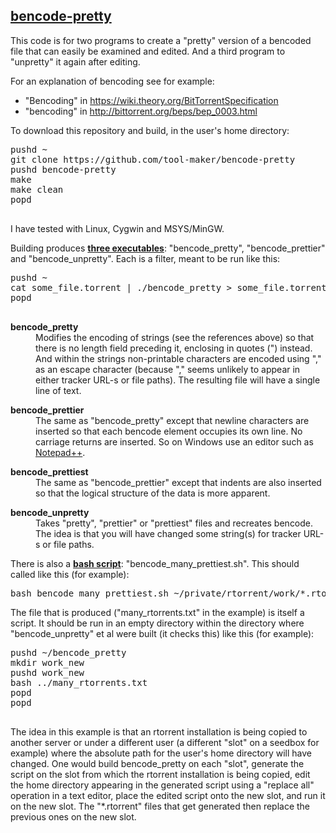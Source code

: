 <h2><u>bencode-pretty</u></h2>

<p>This code is for two programs to create a "pretty" version of a bencoded file
that can easily be examined and edited. And a third program to "unpretty" it again
after editing.

<p>For an explanation of bencoding see for example:
<ul>
<li>
"Bencoding" in <a target=_blank href="https://wiki.theory.org/BitTorrentSpecification">https://wiki.theory.org/BitTorrentSpecification</a>
<li>
"bencoding" in <a target=_blank href="http://bittorrent.org/beps/bep_0003.html">http://bittorrent.org/beps/bep_0003.html</a>
</ul>

<p>To download this repository and build, in the user's home directory:
<pre>
pushd ~
git clone https://github.com/tool-maker/bencode-pretty
pushd bencode-pretty
make
make clean
popd

</pre>

<p>I have tested with Linux, Cygwin and MSYS/MinGW.

<p>Building produces <b><u>three executables</u></b>: "bencode_pretty", "bencode_prettier" and "bencode_unpretty".
Each is a filter, meant to be run like this:
<pre>
pushd ~
cat some_file.torrent | ./bencode_pretty > some_file.torrent.txt
popd

</pre>

<dl>
<dt><b>bencode_pretty</b>
<dd>
Modifies the encoding of strings (see the references above) so that there is
no length field preceding it, enclosing in quotes (") instead. And within the
strings non-printable characters are encoded using "," as an escape character
(because "," seems unlikely to appear in either tracker URL-s or file paths).
The resulting file will have a single line of text.
<p>
<dt><b>bencode_prettier</b>
<dd>
The same as "bencode_pretty" except that newline characters are inserted
so that each bencode element occupies its own line. No carriage returns are
inserted. So on Windows use an editor such as
<a target=_blank href="http://notepad-plus-plus.org/">Notepad++</a>.
<p>
<dt><b>bencode_prettiest</b>
<dd>
The same as "bencode_prettier" except that indents are also inserted so that
the logical structure of the data is more apparent.
<p>
<dt><b>bencode_unpretty</b>
<dd>
Takes "pretty", "prettier" or "prettiest" files and recreates bencode. The idea is that
you will have changed some string(s) for tracker URL-s or file paths.
</dl>
<p>
<p>There is also a <b><u>bash script</u></b>: "bencode_many_prettiest.sh". This should
called like this (for example):
<pre>
bash bencode_many_prettiest.sh ~/private/rtorrent/work/*.rtorrent > many_rtorrents.txt
</pre>
The file that is produced ("many_rtorrents.txt" in the example) is itself a script. It
should be run in an empty directory within the directory where "bencode_unpretty" et al
were built (it checks this) like this (for example):
<pre>
pushd ~/bencode_pretty
mkdir work_new
pushd work_new
bash ../many_rtorrents.txt
popd
popd

</pre>
<p>
<p>The idea in this example is that an rtorrent installation is being copied to another
server or under a different user (a different "slot" on a seedbox for example) where
the absolute path for the user's home directory will have
changed. One would build bencode_pretty on each "slot", generate the script on the
slot from which the rtorrent installation is being copied, edit the home directory appearing
in the generated script using a "replace all" operation in a text editor, place the edited
script onto the new slot, and run it on the new slot. The "*.rtorrent" files
that get generated then replace the previous ones on the new slot.
